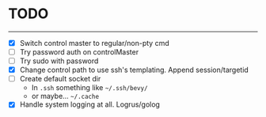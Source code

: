 # TODO
-----

- [x] Switch control master to regular/non-pty cmd
- [ ] Try password auth on controlMaster
- [ ] Try sudo with password
- [x] Change control path to use ssh's templating. Append session/targetid
- [ ] Create default socket dir
  - In `.ssh` something like `~/.ssh/bevy/`
  - or maybe...  `~/.cache`
- [x] Handle system logging at all. Logrus/golog
